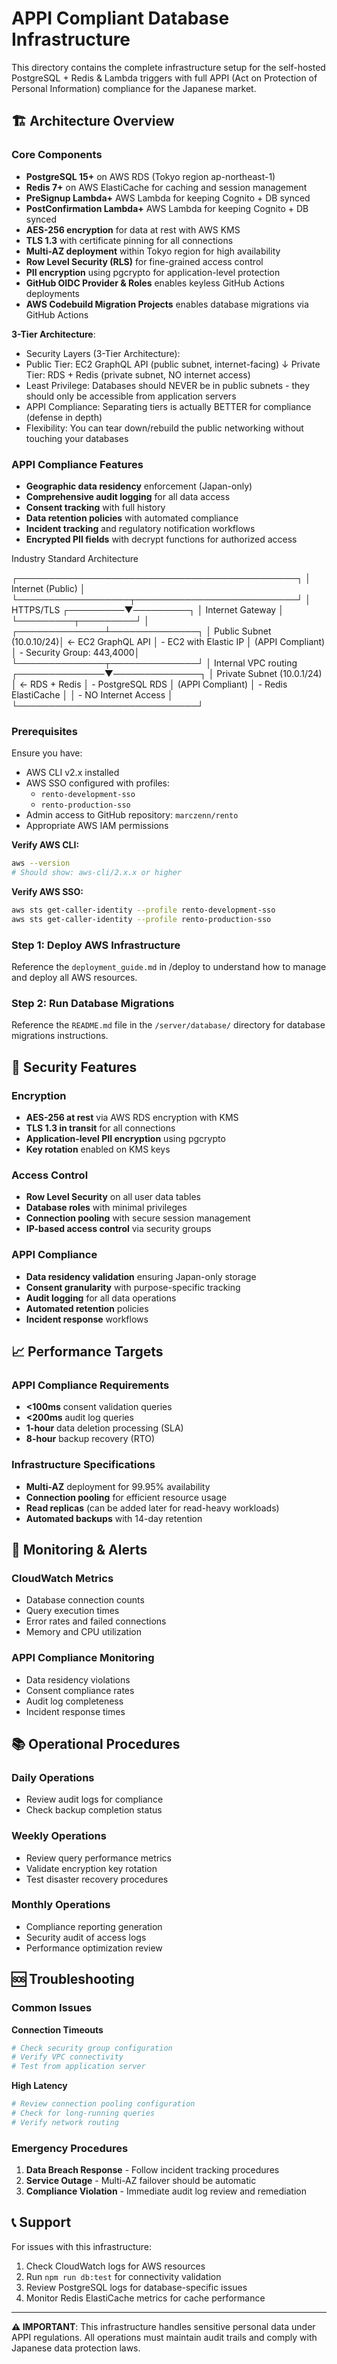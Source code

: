 # APPI Compliant Database Infrastructure

This directory contains the complete infrastructure setup for the self-hosted PostgreSQL + Redis & Lambda triggers with full APPI (Act on Protection of Personal Information) compliance for the Japanese market.

## 🏗️ Architecture Overview

### Core Components
- **PostgreSQL 15+** on AWS RDS (Tokyo region ap-northeast-1)
- **Redis 7+** on AWS ElastiCache for caching and session management
- **PreSignup Lambda+** AWS Lambda for keeping Cognito + DB synced
- **PostConfirmation Lambda+** AWS Lambda for keeping Cognito + DB synced
- **AES-256 encryption** for data at rest with AWS KMS
- **TLS 1.3** with certificate pinning for all connections
- **Multi-AZ deployment** within Tokyo region for high availability
- **Row Level Security (RLS)** for fine-grained access control
- **PII encryption** using pgcrypto for application-level protection
- **GitHub OIDC Provider & Roles** enables keyless GitHub Actions deployments
- **AWS Codebuild Migration Projects** enables database migrations via GitHub Actions

**3-Tier Architecture**:
- Security Layers (3-Tier Architecture):
- Public Tier:   EC2 GraphQL API (public subnet, internet-facing)
                 ↓
  Private Tier:  RDS + Redis (private subnet, NO internet access)
- Least Privilege: Databases should NEVER be in public subnets -
  they should only be accessible from application servers
- APPI Compliance: Separating tiers is actually BETTER for
  compliance (defense in depth)
- Flexibility: You can tear down/rebuild the public networking
  without touching your databases

### APPI Compliance Features
- **Geographic data residency** enforcement (Japan-only)
- **Comprehensive audit logging** for all data access
- **Consent tracking** with full history
- **Data retention policies** with automated compliance
- **Incident tracking** and regulatory notification workflows
- **Encrypted PII fields** with decrypt functions for authorized access

Industry Standard Architecture

  ┌─────────────────────────────────────────────┐
  │           Internet (Public)                 │
  └──────────────────┬──────────────────────────┘
                     │ HTTPS/TLS
           ┌─────────▼─────────┐
           │  Internet Gateway │
           └─────────┬─────────┘
                     │
      ┌──────────────┴──────────────┐
      │   Public Subnet (10.0.10/24)│  ← EC2 GraphQL API
      │   - EC2 with Elastic IP     │    (APPI Compliant)
      │   - Security Group: 443,4000│
      └──────────────┬──────────────┘
                     │ Internal VPC routing
      ┌──────────────▼──────────────┐
      │  Private Subnet (10.0.1/24) │  ← RDS + Redis
      │   - PostgreSQL RDS          │    (APPI Compliant)
      │   - Redis ElastiCache       │
      │   - NO Internet Access      │
      └─────────────────────────────┘

### Prerequisites

Ensure you have:

- AWS CLI v2.x installed
- AWS SSO configured with profiles:
  - `rento-development-sso`
  - `rento-production-sso`
- Admin access to GitHub repository: `marczenn/rento`
- Appropriate AWS IAM permissions

**Verify AWS CLI:**
```bash
aws --version
# Should show: aws-cli/2.x.x or higher
```

**Verify AWS SSO:**
```bash
aws sts get-caller-identity --profile rento-development-sso
aws sts get-caller-identity --profile rento-production-sso
```

### Step 1: Deploy AWS Infrastructure

Reference the `deployment_guide.md` in /deploy to understand how to manage and deploy all AWS resources.

### Step 2: Run Database Migrations

Reference the `README.md` file in the `/server/database/` directory for database migrations instructions.

## 🔐 Security Features

### Encryption
- **AES-256 at rest** via AWS RDS encryption with KMS
- **TLS 1.3 in transit** for all connections
- **Application-level PII encryption** using pgcrypto
- **Key rotation** enabled on KMS keys

### Access Control
- **Row Level Security** on all user data tables
- **Database roles** with minimal privileges
- **Connection pooling** with secure session management
- **IP-based access control** via security groups

### APPI Compliance
- **Data residency validation** ensuring Japan-only storage
- **Consent granularity** with purpose-specific tracking
- **Audit logging** for all data operations
- **Automated retention** policies
- **Incident response** workflows

## 📈 Performance Targets

### APPI Compliance Requirements
- **<100ms** consent validation queries
- **<200ms** audit log queries
- **1-hour** data deletion processing (SLA)
- **8-hour** backup recovery (RTO)

### Infrastructure Specifications
- **Multi-AZ** deployment for 99.95% availability
- **Connection pooling** for efficient resource usage
- **Read replicas** (can be added later for read-heavy workloads)
- **Automated backups** with 14-day retention

## 🚨 Monitoring & Alerts

### CloudWatch Metrics
- Database connection counts
- Query execution times
- Error rates and failed connections
- Memory and CPU utilization

### APPI Compliance Monitoring
- Data residency violations
- Consent compliance rates
- Audit log completeness
- Incident response times

## 📚 Operational Procedures

### Daily Operations
- Review audit logs for compliance
- Check backup completion status

### Weekly Operations
- Review query performance metrics
- Validate encryption key rotation
- Test disaster recovery procedures

### Monthly Operations
- Compliance reporting generation
- Security audit of access logs
- Performance optimization review

## 🆘 Troubleshooting

### Common Issues

**Connection Timeouts**
```bash
# Check security group configuration
# Verify VPC connectivity
# Test from application server
```

**High Latency**
```bash
# Review connection pooling configuration
# Check for long-running queries
# Verify network routing
```

### Emergency Procedures
1. **Data Breach Response** - Follow incident tracking procedures
2. **Service Outage** - Multi-AZ failover should be automatic
3. **Compliance Violation** - Immediate audit log review and remediation

## 📞 Support

For issues with this infrastructure:
1. Check CloudWatch logs for AWS resources
2. Run `npm run db:test` for connectivity validation
3. Review PostgreSQL logs for database-specific issues
4. Monitor Redis ElastiCache metrics for cache performance

---

**⚠️ IMPORTANT**: This infrastructure handles sensitive personal data under APPI regulations. All operations must maintain audit trails and comply with Japanese data protection laws.